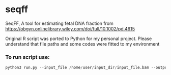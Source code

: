 # seqff

SeqFF, A tool for estimating fetal DNA fraction from https://obgyn.onlinelibrary.wiley.com/doi/full/10.1002/pd.4615

Original R script was ported to Python for my personal project. 
Please understand that file paths and some codes were fitted to my environment

### To run script use:
```python
python3 run.py --input_file /home/user/input_dir/input_file.bam --output_dir /home/user/output_dir
```
